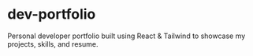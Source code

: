 # dev-portfolio
Personal developer portfolio built using React &amp; Tailwind to showcase my projects, skills, and resume.
